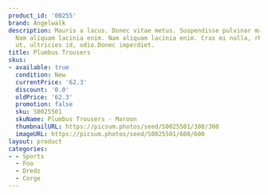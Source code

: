 ```yaml
---
product_id: '00255'
brand: Angelwalk
description: Mauris a lacus. Donec vitae metus. Suspendisse pulvinar massa in metus.
  Nam aliquam lacinia enim. Nam aliquam lacinia enim. Cras mi nulla, rhoncus id, laoreet
  ut, ultricies id, odio.Donec imperdiet.
title: Plumbus Trousers
skus:
- available: true
  condition: New
  currentPrice: '62.3'
  discount: '0.0'
  oldPrice: '62.3'
  promotion: false
  sku: S0025501
  skuName: Plumbus Trousers - Maroon
  thumbnailURL: https://picsum.photos/seed/S0025501/300/300
  imageURL: https://picsum.photos/seed/S0025501/600/600
layout: product
categories:
- - Sports
  - Foo
  - Dredz
  - Corge
---
```

